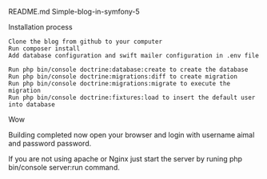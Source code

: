 
README.md
Simple-blog-in-symfony-5

Installation process

    Clone the blog from github to your computer
    Run composer install
    Add database configuration and swift mailer configuration in .env file

    Run php bin/console doctrine:database:create to create the database
    Run php bin/console doctrine:migrations:diff to create migration
    Run php bin/console doctrine:migrations:migrate to execute the migration
    Run php bin/console doctrine:fixtures:load to insert the default user into database

Wow

Building completed now open your browser and login with username aimal and password password.

If you are not using apache or Nginx just start the server by runing php bin/console server:run command.